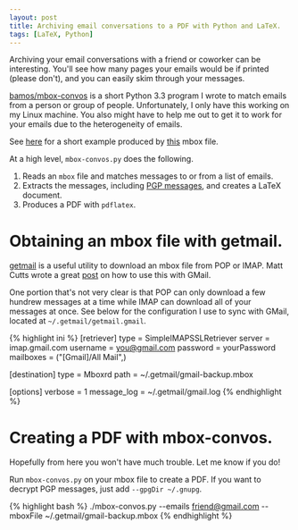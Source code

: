 ```yaml
---
layout: post
title: Archiving email conversations to a PDF with Python and LaTeX.
tags: [LaTeX, Python]
---
```


Archiving your email conversations with a friend or coworker
can be interesting. You'll see how many pages your emails
would be if printed (please don't), and you can easily skim
through your messages.

[bamos/mbox-convos](https://github.com/bamos/mbox-convos/)
is a short Python 3.3 program I wrote to match emails
from a person or group of people.
Unfortunately, I only have this working on my Linux machine.
You also might have to help me out to get it to work
for your emails due to the heterogeneity of emails.

See [here](http://bamos.github.io/data/2013-08-05/convos-example.pdf)
for a short example produced by
[this](https://github.com/bamos/mbox-convos/blob/master/example.mbox)
mbox file.

At a high level, `mbox-convos.py` does the following.

1. Reads an `mbox` file and matches messages to or from a
   list of emails.
2. Extracts the messages, including
   [PGP messages](http://bamos.github.io/2013/08/04/python-message-pgp/),
   and creates a LaTeX document.
3. Produces a PDF with `pdflatex`.

# Obtaining an mbox file with getmail.
[getmail](http://pyropus.ca/software/getmail/)
is a useful utility to download an mbox file from POP or IMAP.
Matt Cutts wrote a great
[post](http://www.mattcutts.com/blog/backup-gmail-in-linux-with-getmail/http:/www.mattcutts.com/blog/backup-gmail-in-linux-with-getmail/)
on how to use this with GMail.

One portion that's not very clear is that POP can only download
a few hundrew messages at a time while IMAP can download
all of your messages at once.
See below for the configuration I use to sync with GMail,
located at `~/.getmail/getmail.gmail`.

{% highlight ini %}
[retriever]
type = SimpleIMAPSSLRetriever
server = imap.gmail.com
username = you@gmail.com
password = yourPassword
mailboxes = ("[Gmail]/All Mail",)

[destination]
type = Mboxrd
path = ~/.getmail/gmail-backup.mbox

[options]
verbose = 1
message_log = ~/.getmail/gmail.log
{% endhighlight %}

# Creating a PDF with mbox-convos.
Hopefully from here you won't have much trouble.
Let me know if you do!

Run `mbox-convos.py` on your mbox file to create a PDF.
If you want to decrypt PGP messages,
just add `--gpgDir ~/.gnupg`.

{% highlight bash %}
./mbox-convos.py --emails friend@gmail.com --mboxFile ~/.getmail/gmail-backup.mbox
{% endhighlight %}
